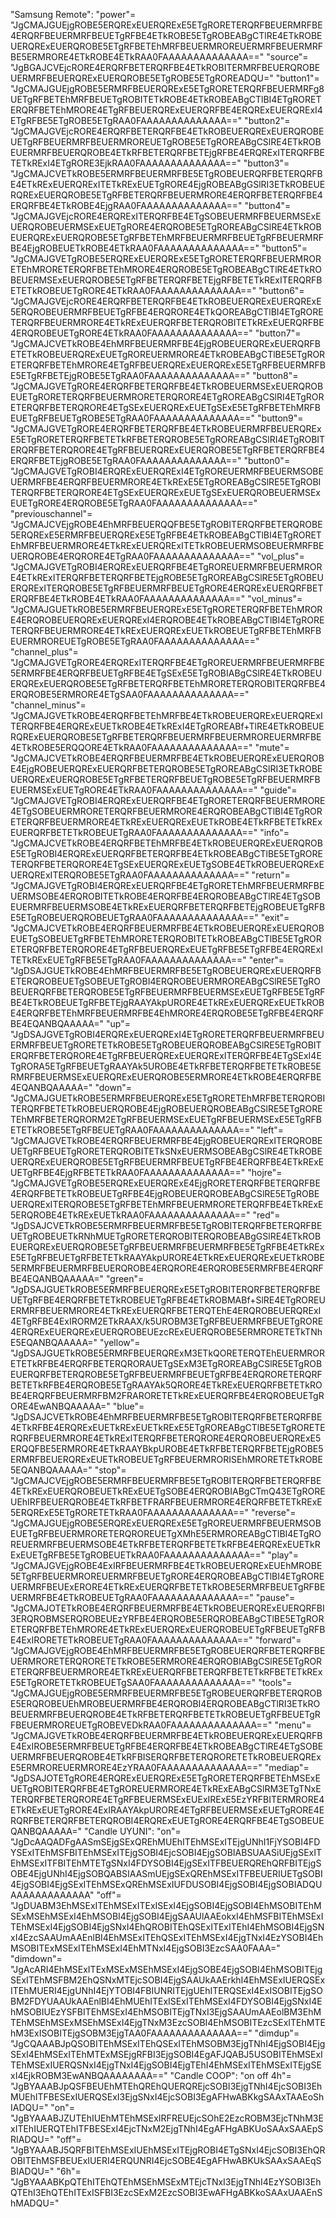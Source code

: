 "Samsung Remote":
    "power"= "JgCMAJGUEjgROBE5ERQRExEUERQRExE5ETgRORETERQRFBEUERMRFBE4ERQRFBEUERMRFBEUETgRFBE4ETkROBE5ETgROBEABgCTlRE4ETkROBEUERQRExEUERQROBE5ETgRFBETEhMRFBEUERMROREUERMRFBEUERMRFBE5ERMRORE4ETkROBE4ETkRAA0FAAAAAAAAAAAAAA=="
    "source"= "JgBGAJCVEjcRORE4ERQRFBETERQRFBE4ETkROBITERMRFBEUERQROBEUERMRFBEUERQRExEUERQROBE5ETgROBE5ETgROREADQU="
    "button1"= "JgCMAJGUEjgROBE5ERMRFBEUERQRExE5ETgRORETERQRFBEUERMRFg8UETgRFBETEhMRFBEUETgROBITETkROBE4ETkROBEABgCTlBI4ETgRORETERQRFBETEhMRORE4ETgRFBEUERQRExEUERQRFBE4ERQRExEUERQRExI4ETgRFBE5ETgROBE5ETgRAA0FAAAAAAAAAAAAAA=="
    "button2"= "JgCMAJGVEjcRORE4ERQRFBETERQRFBE4ETkROBEUERQRExEUERQROBEUETgRFBEUERMRFBEUERMROREUETgROBE5ETgROREABgCSlRE4ETkROBEUERMRFBEUERQROBE4ETkRFBETERQRFBETEjgRFBE4ERQRExITERQRFBETETkRExI4ETgRORE3EjkRAA0FAAAAAAAAAAAAAA=="
    "button3"= "JgCMAJCVETkROBE5ERMRFBEUERMRFBE5ETgROBEUERQRFBETERQRFBE4ETkRExEUERQRExITETkRExEUETgRORE4EjgROBEABgGSlRI3ETkROBEUERQRExEUERQROBE5ETgRFBETERQRFBEUERMRORE4ERQRFBETERQRFBE4ERQRFBE4ETkROBE4EjgRAA0FAAAAAAAAAAAAAA=="
    "button4"= "JgCMAJGVEjcRORE4ERQRExITERQRFBE4ETgSOBEUERMRFBEUERMSExEUERQROBEUERMSExEUETgRORE4ERQROBE5ETgROREABgCSlRE4ETkROBEUERQRExEUERQROBE5ETgRFBETEhMRFBEUERMRFBEUETgRFBEUERMRFBE4EjgROBEUETkROBE4ETkRAA0FAAAAAAAAAAAAAA=="
    "button5"= "JgCMAJGVETgROBE5ERQRExEUERQRExE5ETgRORETERQRFBEUERMRORETEhMRORETERQRFBETEhMRORE4ERQROBE5ETgROBEABgCTlRE4ETkROBEUERMSExEUERQROBE5ETgRFBETERQRFBETEjgRFBETETkRExITERQRFBETETkROBEUETgRORE4ETkRAA0FAAAAAAAAAAAAAA=="
    "button6"= "JgCMAJGVEjcRORE4ERQRFBETERQRFBE4ETkROBEUERQRExEUERQRExE5ERQROBEUERMRFBEUETgRFBE4ERQRORE4ETkQOREABgCTlBI4ETgRORETERQRFBEUERMRORE4ETkRExEUERQRFBETERQROBITETkRExEUERQRFBE4ERQROBEUETgRORE4ETkRAA0FAAAAAAAAAAAAAA=="
    "button7"= "JgCMAJCVETkROBE4EhMRFBEUERMRFBE4EjgROBEUERQRExEUERQRFBETETkROBEUERQRExEUETgROREUERMRORE4ETkROBEABgCTlBE5ETgRORETERQRFBETEhMRORE4ETgRFBEUERQRExEUERQRExE5ETgRFBEUERMRFBE5ETgRFBETEjgROBE5ETgRAA0FAAAAAAAAAAAAAA=="
    "button8"= "JgCMAJGVETgRORE4ERQRFBETERQRFBE4ETkROBEUERMSExEUERQROBEUETgRORETERQRFBEUERMRORETERQRORE4ETgROREABgCSlRI4ETgRORETERQRFBETERQRORE4ETgSExEUERQRExEUETgSExE5ETgRFBETEhMRFBEUETgRFBEUETgROBE5ETgRAA0FAAAAAAAAAAAAAA=="
    "button9"= "JgCMAJGVETgRORE4ERQRFBETERQRFBE4ETkROBEUERMRFBEUERQRExE5ETgRORETERQRFBETETkRFBETERQROBE5ETgROREABgCSlRI4ETgROBITERQRFBETERQRORE4ETgRFBEUERQRExEUERQROBE5ETgRFBETERQRFBE4ERQRFBETEjgROBE5ETgRAA0FAAAAAAAAAAAAAA=="
    "button0"= "JgCMAJGVETgROBI4ERQRExEUERQRExI4ETgROREUERMRFBEUERMSOBEUERMRFBE4ERQRFBEUERMRORE4ETkRExE5ETgROREABgCSlRE5ETgROBITERQRFBETERQRORE4ETgSExEUERQRExEUETgSExEUERQROBEUERMSExEUETgRORE4ERQROBE5ETgRAA0FAAAAAAAAAAAAAA=="
    "previouschannel"= "JgCMAJCVEjgROBE4EhMRFBEUERQQFBE5ETgROBITERQRFBETERQROBE5ERQRExE5ERMRFBEUERQRExE5ETgRFBE4ETkROBEABgCTlBI4ETgRORETEhMRFBEUERMRORE4ETkRExEUERQRExITETkROBEUERMSOBEUERMRFBEUERQROBE4ERQRORE4ETgRAA0FAAAAAAAAAAAAAA=="
    "vol_plus"= "JgCMAJGVETgROBI4ERQRExEUERQRFBE4ETgROREUERMRFBEUERMRORE4ETkRExITERQRFBETERQRFBETEjgROBE5ETgROREABgCSlRE5ETgROBEUERQRExITERQROBE5ETgRFBEUERMRFBEUETgRORE4ERQRExEUERQRFBETERQRFBE4ETkROBE4ETkRAA0FAAAAAAAAAAAAAA=="
    "vol_minus"= "JgCMAJGUETkROBE5ERMRFBEUERQRExE5ETgRORETERQRFBETEhMRORE4ERQROBEUERQRExEUERQRExI4ERQROBE4ETkROBEABgCTlBI4ETgRORETERQRFBEUERMRORE4ETkRExEUERQRExEUETkROBEUETgRFBETEhMRFBEUERMROREUETgROBE5ETgRAA0FAAAAAAAAAAAAAA=="
    "channel_plus"= "JgCMAJGVETgRORE4ERQRExITERQRFBE4ETgROREUERMRFBEUERMRFBE5ERMRFBE4ERQRFBEUETgRFBE4ETgSExE5ETgROBIABgCSlRE4ETkROBEUERQRExEUERQROBE5ETgRFBETERQRFBETEhMRORETERQROBITERQRFBE4ERQROBE5ERMRORE4ETgSAA0FAAAAAAAAAAAAAA=="
    "channel_minus"= "JgCMAJGVETkROBE4ERQRFBETEhMRFBE4ETkROBEUERQRExEUERQRExITERQRFBE4ERQRExEUETkROBE4ETkRExI4ETgROREABf+TlRE4ETkROBEUERQRExEUERQROBE5ETgRFBETERQRFBEUERMRFBEUERMROREUERMRFBE4ETkROBE5ERQQORE4ETkRAA0FAAAAAAAAAAAAAA=="
    "mute"= "JgCMAJCVETkROBE4ERQRFBEUERMRFBE4ETkROBEUERQRExEUERQROBE4EjgROBEUERQRExEUERQRFBETERQROBE5ETgROREABgCSlRI3ETkROBEUERQRExEUERQROBE5ETgRFBETERQRFBEUETgROBE5ETgRFBEUERMRFBEUERMSExEUETgRORE4ETkRAA0FAAAAAAAAAAAAAA=="
    "guide"= "JgCMAJGVETgROBI4ERQRExEUERQRFBE4ETgRORETERQRFBEUERMRORE4ETgSOBEUERMRORETERQRFBEUERMRORE4ERQROBEABgCTlBI4ETgRORETERQRFBEUERMRORE4ETkRExEUERQRExEUETkROBE4ETkRFBETETkRExEUERQRFBETETkROBEUETgRAA0FAAAAAAAAAAAAAA=="
    "info"= "JgCMAJCVETkROBE4ERQRFBETEhMRFBE4ETkROBEUERQRExEUERQROBE5ETgROBI4ERQRExEUERQRFBETERQRFBE4ETkROBEABgCTlBE5ETgRORETERQRFBETERQRORE4ETgSExEUERQRExEUETgSOBE4ETkROBEUERQRExEUERQRExITERQROBE5ETgRAA0FAAAAAAAAAAAAAA=="
    "return"= "JgCMAJGVETgROBI4ERQRExEUERQRFBE4ETgRORETEhMRFBEUERMRFBEUERMSOBE4ERQROBITETkROBE4ERQRFBE4ERQROBEABgCTlRE4ETgSOBEUERMRFBEUERMSOBE4ETkRExEUERQRFBETERQRFBETEjgROBEUETgRFBE5ETgROBEUERQROBEUETgRAA0FAAAAAAAAAAAAAA=="
    "exit"= "JgCMAJCVETkROBE4ERQRFBEUERMRFBE4ETkROBEUERQRExEUERQROBEUETgSOBEUETgRFBETEhMRORETERQROBITETkROBEABgCTlBE5ETgRORETERQRFBETERQRORE4ETgRFBEUERQRExEUETgRFBE5ETgRFBE4ERQRExITETkRExEUETgRFBE5ETgRAA0FAAAAAAAAAAAAAA=="
    "enter"= "JgDSAJGUETkROBE4EhMRFBEUERMRFBE5ETgROBEUERQRExEUERQRFBETERQROBEUETgSOBEUETgROBI4ERQROBEUERMROREABgCSlRE5ETgROBEUERQRFBETERQROBE5ETgRFBEUERMRFBEUERMSExEUETgRFBE5ETgRFBE4ETkROBEUETgRFBETEjgRAAYAkpURORE4ETkRExEUERQRExEUETkROBE4ERQRFBETEhMRFBEUERMRFBE4EhMRORE4ERQROBE5ETgRFBE4ERQRFBE4EQANBQAAAAA="
    "up"= "JgDSAJGVETgROBI4ERQRExEUERQRExI4ETgRORETERQRFBEUERMRFBEUERMRFBEUETgRORETETkROBE5ETgROBEUERQROBEABgCSlRE5ETgROBITERQRFBETERQRORE4ETgRFBEUERQRExEUERQRExITERQRFBE4ETgSExI4ETgRORA5ETgRFBEUETgRAAYAk5UROBE4ETkRFBETERQRFBETETkROBE5ERMRFBEUERMSExEUERQRExEUERQROBE5ERMRORE4ETkROBE4ERQRFBE4EQANBQAAAAA="
    "down"= "JgCMAJGUETkROBE5ERMRFBEUERQRExE5ETgRORETEhMRFBETERQROBITERQRFBETETkROBEUERQROBE4EjgROBEUERQROBEABgCSlRE5ETgRORETEhMRFBETERQRORM2ETgRFBEUERMSExEUETgRFBEUERMSExE5ETgRFBETETkROBE5ETgRFBEUETgRAA0FAAAAAAAAAAAAAA=="
    "left"= "JgCMAJGVETkROBE4ERQRFBEUERMRFBE4EjgROBEUERQRExITERQROBEUETgRFBEUETgRORETERQROBITETkSNxEUERMSOBEABgCSlRE4ETkROBEUERQRExEUERQROBE5ETgRFBEUERMRFBEUETgRFBE4ERQRFBE4ETkRExEUETgRFBE4EjgRFBETETkRAA0FAAAAAAAAAAAAAA=="
    "hojre"= "JgCMAJGVETgROBE5ERQRExEUERQRExE4EjgRORETERQRFBETERQRFBE4ERQRFBETETkROBEUETgRFBE4EjgROBEUERQROBEABgCSlRE5ETgROBEUERQRExITERQROBE5ETgRFBETEhMRFBEUERMRORETERQRFBE4ETkRExE5ERQROBE4ETkRExEUETkRAA0FAAAAAAAAAAAAAA=="
    "red"= "JgDSAJCVETkROBE5ERMRFBEUERMRFBE5ETgROBITERQRFBETERQRFBEUETgROBEUETkRNhMUETgRORETERQROBITERQROBEABgGSlRE4ETkROBEUERQRExEUERQROBE5ETgRFBEUERMRFBEUERMRFBE5ETgRFBE4ETkRExE5ETgRFBEUETgRFBETETkRAAYAkpURORE4ETkRExEUERQRExEUETkROBE5ERMRFBEUERMRFBEUERQROBE4ERQRORE4ERQROBE5ERMRFBE4ERQRFBE4EQANBQAAAAA="
    "green"= "JgDSAJGUETkROBE5ERMRFBEUERQRExE5ETgROBITERQRFBETERQRFBEUETgRFBE4ERQRFBETETkROBEUETgRFBE4ETkROBMABf+SlRE4ETgROREUERMRFBEUERMRORE4ETkRExEUERQRFBETERQTEhE4ERQROBEUERQRExI4ETgRFBE4ExIRORM2ETkRAAX/k5UROBM3ETgRFBEUERMRFBEUETgRORE4ERQRExEUERQRExEUERQROBEUEzcRExEUERQROBE5ERMRORETETkTNhE5EQANBQAAAAA="
    "yellow"= "JgDSAJGUETkROBE5ERMRFBEUERQRExM3ETkQORETERQTEhEUERMRORETETkRFBE4ERQRFBETERQRORAUETgSExM3ETgROREABgCSlRE5ETgROBEUERQRFBETERQROBE5ETgRFBEUERMRFBEUETgRFBE4ERQRORETERQRFBETETkRFBE4ERQROBE5ETgRAAYAk5QRORE4ETkRExEUERQRFBETETkROBE4ERQRFBEUERMRFBM2FRARORETETkRExEUERQRFBE4ERQROBEUETgRORE4EwANBQAAAAA="
    "blue"= "JgDSAJCVETkROBE4EhMRFBEUERMRFBE5ETgROBITERQRFBETERQRFBE4ETkRFBE4ERQRExEUETkRExEUETkRExE5ETgROREABgCTlBE5ETgRORETERQRFBEUERMRORE4ETkRExITERQRFBETERQRORE4ERQROBEUERQRExE5ERQQFBE5ERMRORE4ETkRAAYBkpUROBE4ETkRFBETERQRFBETEjgROBE5ERMRFBEUERQRExEUETkROBEUETgRFBEUERMRORISEhMRORETETkROBE5EQANBQAAAAA="
    "stop"= "JgCMAJCVEjgROBE5ERMRFBEUERMRFBE5ETgROBITERQRFBETERQRFBE4ETkRExEUERQROBEUETkRExEUETgSOBE4ERQROBIABgCTmQ43ETgROREUEhIRFBEUERQROBE4ETkRFBETFRARFBEUERMRORE4ERQRFBETETkRExE5ERQRExE5ETgRORETETkRAA0FAAAAAAAAAAAAAA=="
    "reverse"= "JgCMAJGUEjgROBE5ERQRExEUERQRExE5ETgROREUERMRFBEUERMSOBEUETgRFBEUERMRORETERQROREUETgXMhE5ERMROREABgCTlBI4ETgROREUERMRFBEUERMSOBE4ETkRFBETERQRFBETETkRFBE4ERQRExEUETkRExEUETgRFBE5ETgROBEUETkRAA0FAAAAAAAAAAAAAA=="
    "play"= "JgCMAJGVEjgROBE4ExIRFBEUERMRFBE4ETkROBEUERQRExEUEhMROBE5ETgRFBEUERMROREUERMRFBEUETgRORE4ERQROBEABgCTlBI4ETgROREUERMRFBEUExERORE4ETkRExEUERQRFBETETkROBE5ERMRFBEUETgRFBEUERMRFBE4ETkROBEUETgRAA0FAAAAAAAAAAAAAA=="
    "pause"= "JgCMAJOTETkROBE4ERQRFBEUERMRFBE4ETkROBEUERQRExEUERQRFBI3ERQROBMSERQROBEUEzYRFBE4ERQROBE5ERQROBEABgCTlBE5ETgRORETERQRFBETEhMRORE4ETkRExEUERQRExEUERQROBEUETgRFBEUETgRFBE4ExIRORETETkROBEUETgRAA0FAAAAAAAAAAAAAA=="
    "forward"= "JgCMAJGVEjgROBE4EhMRFBEUERMRFBE5ETgROBEUERQRFBETERQRFBEUERMRORETERQRORETETkROBE5ERMRORE4ERQROBIABgCSlRE5ETgRORETERQRFBEUERMRORE4ETkRExEUERQRFBETERQRFBETETkRFBETETkRExE5ETgRORETETkROBEUETgSAA0FAAAAAAAAAAAAAA=="
    "tools"= "JgCMAJGUEjgROBE5ERMRFBEUERMRFBE5ETgROBEUERQRFBETERQROBE5ERQROBEUEhMROBEUERMRFBE4ERQROBI4ERQROBEABgCTlRI3ETkROBEUERMRFBEUERQROBE4ETkRFBETERQRFBETETkROBEUETgRFBEUETgRFBEUERMROREUETgROBEVEDkRAA0FAAAAAAAAAAAAAA=="
    "menu"= "JgCMAJGVETkROBE4ERQRFBEUERMRFBE4ETkROBEUERQRExEUERQRFBE4ExIROBE5ERMRFBEUETgRFBE4ERQRFBE4ETkROBEABgCTlRE4ETgSOBEUERMRFBEUERQROBE4ETkRFBISERQRFBETERQRORETETkROBEUERQRExE5ERMROREUERMRORE4EzYRAA0FAAAAAAAAAAAAAA=="
    "mediap"= "JgDSAJOTETgRORE4ERQRExEUERQRExE5ETgRORETERQRFBETEhMSExEUETgROBITERQRFBE4ETgROREUERMRORE4ETkRExEABgCSlRM3ETgTNxETERQRFBETERQRORE4ETgRFBEUERMSExEUExIRExE5EzYRFBITERMRORE4ETkRExEUETgRORE4ExIRAAYAkpURORE4ETgRFBEUERMSExEUETgRORE4ERQRFBETERQRFBETERQROBI4ERQRExEUETgRORE4ERQRFBE4ETgSOBEUEQANBQAAAAA="
"Candle UYUNI":
    "on"= "JgDcAAQADFgAASmSEjgSExQREhMUEhITEhMSExITEjgUNhI1FjYSOBI4FDYSExITEhMSFBITEhMSExITEjgSOBI4EjcSOBI4EjgSOBIABSUAASiUEjgSExITEhMSExITFBITEhMTETgSNxI4FDYSOBI4EjgSExITFBEUERQREhQRFBITEjgSOBE4EjgUNhI4EjgSOBQABSIAASmUEjgSExQREhMSExITFBEUERIUETgSOBI4EjgSOBI4EjgSExITEhMSExQREhMSExIUFDUSOBI4EjgSOBI4EjgSOBIADQUAAAAAAAAAAAAA"
    "off"= "JgDUABM3EhMSExITEhMSExITExISExI4EjgSOBI4EjgSOBI4EhMSOBITEhMSExMSEhMSExI4EhMSOBI4EjgSOBI4EjgSAAUlAAEokxI4EhMSFBITEhMSExITEhMSExI4EjgSOBI4EjgSNxI4EhQROBITEhQSExITExITEhI4EhMSOBI4EjgSNxI4EzcSAAUmAAEnlBI4EhMSExITEhQSExITEhMSExI4EjgTNxI4EzYSOBI4EhMSOBITExMSExITEhMSExI4EhMTNxI4EjgSOBI3EzcSAA0FAAA="
    "dimdown"= "JgAcARI4EhMSExITExMSExMSEhMSExI4EjgSOBE4EjgSOBI4EhMSOBITEjgSExITEhMSFBM2EhQSNxMTEjcSOBI4EjgSAAUkAAErkhI4EhMSExIUERQSExITEhMUERI4EjgUNhI4EjYTOBI4FBIUNRITEjgUEhITERQSExI4ExISOBITEjgSOBM2FDYUAAUkAAEnlBI4EhMUEhITExISExITEhMSExI4FDYSOBI4EjgSNxI4EhMSOBIUEzYSFBITEhMSExI4EhMSOBITEjgTNxI3EjgSAAUmAAEolBM3EhMTEhMSEhMSExMSEhMSExI4EjgTNxM3EzcSOBI4EhMSOBITEzcSExITEhMTEhM3ExISOBITEjgSOBM3EjgTAA0FAAAAAAAAAAAAAA=="
    "dimdup"= "JgCQAAABJpQSOBITEhMSExITEhQSExITEhMSOBM3EjgTNhI4EjgSOBI4EjgSExI4EhMSExITEhMTExMSEjgRFBI3EjgSOBI4EgAFJQABJ5USOBITEhMSExITEhMSExIUERQSNxI4EjgTNxI4EjgSOBI4EjgTEhI4EhMSExITEhMSExITEjgSExI4EjkROBM3EwANBQAAAAAAAA=="
"Candle COOP":
    "on off 4h"= "JgBYAAABJpQSFBEUEhMTEhQREhQUERQREjcSOBI3EjgTNhI4EjcSOBI3EhMUEhITFBESExIUERQSExI3EjgSNxI4EjcSOBI3EgAFHwABKkgSAAxTAAEoShIADQU="
    "on"= "JgBYAAABJZUTEhIUEhMTEhMSExIRFREUEjcSOhE2EzcROBM3EjcTNhM3ExITEhIUERQTEhITFBESExI4EjcTNxM2EjgTNhI4EgAFHgABKUoSAAxSAAEpSRIADQU="
    "off"= "JgBYAAABJ5QRFBITEhMSExIUEhMSExITEjgROBI4ETgSNxI4EjcSOBI3EhQROBITEhMSFBEUExIUERI4ERQUNRI4EjcSOBE4EgAFHwABKUkSAAxSAAEqSBIADQU="
    "6h"= "JgBYAAABKpQTEhITEhQTEhMSEhMSExMTEjcTNxI3EjgTNhI4EzYSOBI3EhQTEhI3EhQTEhITExISFBI3EzcSExM2EzcSOBI3EwAFHgABKkoSAAxUAAEnShMADQU="
